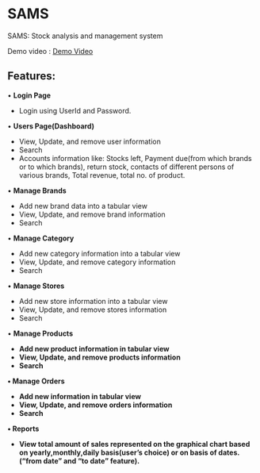 # SAMS
SAMS: Stock analysis and management system  

Demo video : <a href="https://www.youtube.com/watch?v=emlMBHXNNmY&t=5s"> Demo Video</a>
  

## Features:  

•	<b>Login Page</b>  
  * Login using UserId and Password.  
  
•	<b>Users Page(Dashboard)</b>  
   
  * View, Update, and remove user information  
  * Search  
  * Accounts information like: Stocks left, Payment due(from which brands or to which brands), return stock, contacts of different persons of various brands, Total revenue, total no. of  product.  
  
•	<b>Manage Brands</b>  
  *	Add new brand data into a tabular view  
  *	View, Update, and remove brand information  
  *	Search  
  
•	<b>Manage Category</b>  
  *	Add new category information into a tabular view  
  *	 View, Update, and remove category information  
  *	Search  
  
•	<b>Manage Stores</b>  
  *	Add new store information into a tabular view  
  *	View, Update, and remove stores information  
  *	Search  
  
•	<b>Manage Products<b>  
  * Add new product information in tabular view  
  * View, Update, and remove products information 
  * Search  
  
• <b>Manage Orders</b>  
  *	Add new information in tabular view  
  *	View, Update, and remove orders information  
  *	Search  
  
•	<b>Reports</b>  
  *	View total amount of sales represented on the graphical chart based on yearly,monthly,daily basis(user’s choice) or on basis of dates.(“from date” and “to date” feature). 
  
